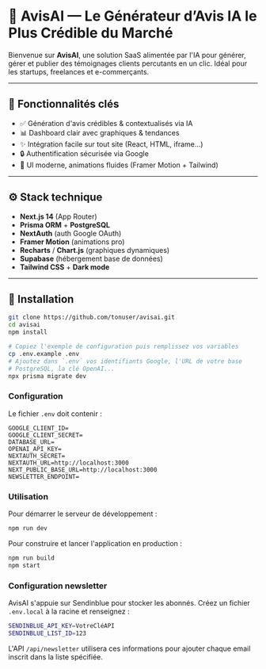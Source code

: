 # 🚀 AvisAI — Le Générateur d’Avis IA le Plus Crédible du Marché

Bienvenue sur **AvisAI**, une solution SaaS alimentée par l'IA pour générer, gérer et publier des témoignages clients percutants en un clic. Idéal pour les startups, freelances et e-commerçants.

---

## 🌟 Fonctionnalités clés

- ✅ Génération d'avis crédibles & contextualisés via IA
- 📊 Dashboard clair avec graphiques & tendances
- ✨ Intégration facile sur tout site (React, HTML, iframe…)
- 🔒 Authentification sécurisée via Google
- 🎨 UI moderne, animations fluides (Framer Motion + Tailwind)

---

## ⚙️ Stack technique

- **Next.js 14** (App Router)
- **Prisma ORM** + **PostgreSQL**
- **NextAuth** (auth Google OAuth)
- **Framer Motion** (animations pro)
- **Recharts** / **Chart.js** (graphiques dynamiques)
- **Supabase** (hébergement base de données)
- **Tailwind CSS** + **Dark mode**

---

## 🚀 Installation

```bash
git clone https://github.com/tonuser/avisai.git
cd avisai
npm install

# Copiez l'exemple de configuration puis remplissez vos variables
cp .env.example .env
# Ajoutez dans `.env` vos identifiants Google, l'URL de votre base
# PostgreSQL, la clé OpenAI...
npx prisma migrate dev
```

### Configuration

Le fichier `.env` doit contenir :

```env
GOOGLE_CLIENT_ID=
GOOGLE_CLIENT_SECRET=
DATABASE_URL=
OPENAI_API_KEY=
NEXTAUTH_SECRET=
NEXTAUTH_URL=http://localhost:3000
NEXT_PUBLIC_BASE_URL=http://localhost:3000
NEWSLETTER_ENDPOINT=
```

### Utilisation

Pour démarrer le serveur de développement :

```bash
npm run dev
```

Pour construire et lancer l'application en production :

```bash
npm run build
npm start
```

### Configuration newsletter

AvisAI s'appuie sur Sendinblue pour stocker les abonnés. Créez un fichier
`.env.local` à la racine et renseignez :

```bash
SENDINBLUE_API_KEY=VotreCléAPI
SENDINBLUE_LIST_ID=123
```

L'API `/api/newsletter` utilisera ces informations pour ajouter chaque email
inscrit dans la liste spécifiée.
